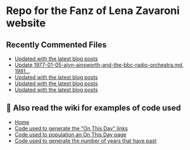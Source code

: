 # Repo for the Fanz of Lena Zavaroni website

## Recently Commented Files
<!-- BLOG-POST-LIST:START -->
- [Updated with the latest blog posts](https://github.com/FanzOfLenaZavaroni/fanzoflenazavaroni.github.io/commit/66993f7c468c6282e0e45ad1cf8bccb60a463669)
- [Update 1977-01-05-alyn-ainsworth-and-the-bbc-radio-orchestra.md, 1981…](https://github.com/FanzOfLenaZavaroni/fanzoflenazavaroni.github.io/commit/37f3c7032853eb02347437ebc4763a36d65a6774)
- [Updated with the latest blog posts](https://github.com/FanzOfLenaZavaroni/fanzoflenazavaroni.github.io/commit/fa65ff52ddf0d7b223a93cd41907ad7811dbf40e)
- [Updated with the latest blog posts](https://github.com/FanzOfLenaZavaroni/fanzoflenazavaroni.github.io/commit/78773971c7c63dc2a71c6d7cbef2bc9a5807276b)
- [Updated with the latest blog posts](https://github.com/FanzOfLenaZavaroni/fanzoflenazavaroni.github.io/commit/d812a1b276d066b5a4a86315a8873f7edf3dc764)
<!-- BLOG-POST-LIST:END -->

## :notebook: Also read the wiki for examples of code used
* [Home](https://github.com/FanzOfLenaZavaroni/fanzoflenazavaroni.github.io/wiki)
* [Code used to generate the "On This Day" links](https://github.com/FanzOfLenaZavaroni/fanzoflenazavaroni.github.io/wiki/On-This-Day-Code)
* [Code used to population an On This Day page](https://github.com/FanzOfLenaZavaroni/fanzoflenazavaroni.github.io/wiki/Code-used-to-population-an-On-This-Day-page)
* [Code used to generate the number of years that have past](https://github.com/FanzOfLenaZavaroni/fanzoflenazavaroni.github.io/wiki/Number-of-years-gone-by-code)
